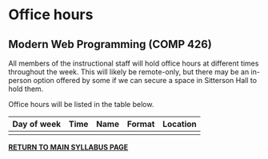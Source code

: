 # Office hours

## Modern Web Programming (COMP 426)

All members of the instructional staff will hold office hours at different times throughout the week. 
This will likely be remote-only, but there may be an in-person option offered by some if we can secure a space in Sitterson Hall to hold them.

Office hours will be listed in the table below.

| Day of week | Time | Name | Format | Location | 
|:--- |:--- |:--- |:--- |:--- |
|  |  |  |  |

[**RETURN TO MAIN SYLLABUS PAGE**](https://github.com/comp426-2022-fall/syllabus/blob/main/README.md#instructional-staff)
